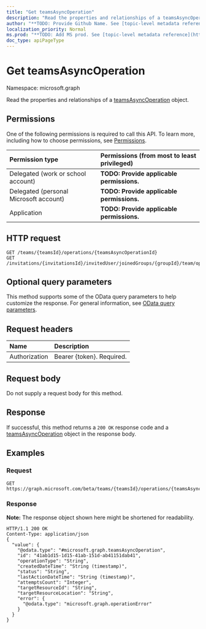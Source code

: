 ```yaml
---
title: "Get teamsAsyncOperation"
description: "Read the properties and relationships of a teamsAsyncOperation object."
author: "**TODO: Provide Github Name. See [topic-level metadata reference](https://msgo.azurewebsites.net/add/document/guidelines/metadata.html#topic-level-metadata)**"
localization_priority: Normal
ms.prod: "**TODO: Add MS prod. See [topic-level metadata reference](https://msgo.azurewebsites.net/add/document/guidelines/metadata.html#topic-level-metadata)**"
doc_type: apiPageType
---
```


# Get teamsAsyncOperation

Namespace: microsoft.graph

Read the properties and relationships of a [teamsAsyncOperation](../resources/teamsasyncoperation.md) object.

## Permissions
One of the following permissions is required to call this API. To learn more, including how to choose permissions, see [Permissions](/concepts/permissions-reference.md).

|Permission type|Permissions (from most to least privileged)|
|:---|:---|
|Delegated (work or school account)|**TODO: Provide applicable permissions.**|
|Delegated (personal Microsoft account)|**TODO: Provide applicable permissions.**|
|Application|**TODO: Provide applicable permissions.**|

## HTTP request
<!-- {
  "blockType": "ignored"
}
-->
``` http
GET /teams/{teamsId}/operations/{teamsAsyncOperationId}
GET /invitations/{invitationsId}/invitedUser/joinedGroups/{groupId}/team/operations/{teamsAsyncOperationId}
```

## Optional query parameters
This method supports some of the OData query parameters to help customize the response. For general information, see [OData query parameters](/graph/query-parameters).

## Request headers
|Name|Description|
|:---|:---|
|Authorization|Bearer {token}. Required.|

## Request body
Do not supply a request body for this method.

## Response
If successful, this method returns a `200 OK` response code and a [teamsAsyncOperation](../resources/teamsasyncoperation.md) object in the response body.

## Examples

### Request
<!-- {
  "blockType": "request",
  "name": "get_teamsasyncoperation"
}
-->
``` http
GET https://graph.microsoft.com/beta/teams/{teamsId}/operations/{teamsAsyncOperationId}
```

### Response
**Note:** The response object shown here might be shortened for readability.
<!-- {
  "blockType": "response",
  "truncated": true,
  "@odata.type": "microsoft.graph.teamsAsyncOperation"
}
-->
``` http
HTTP/1.1 200 OK
Content-Type: application/json
{
  "value": {
    "@odata.type": "#microsoft.graph.teamsAsyncOperation",
    "id": "41ab1d15-1d15-41ab-151d-ab41151dab41",
    "operationType": "String",
    "createdDateTime": "String (timestamp)",
    "status": "String",
    "lastActionDateTime": "String (timestamp)",
    "attemptsCount": "Integer",
    "targetResourceId": "String",
    "targetResourceLocation": "String",
    "error": {
      "@odata.type": "microsoft.graph.operationError"
    }
  }
}
```


